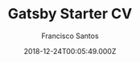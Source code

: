 ---
title: Gatsby Starter CV
github: https://github.com/santosfrancisco/gatsby-starter-cv
demo: https://santosfrancisco.github.io/gatsby-starter-cv/
author: Francisco Santos
ssg:
  - Gatsby
cms:
  - Markdown
date: 2018-12-24T00:05:49.000Z
description: >-
  A simple starter to get up and developing your digital curriculum with
  GatsbyJS
draft: true
publish_date: '2018-12-24T00:05:49Z'
update_date: '2021-02-23T23:28:22Z'
github_star: 114
github_fork: 47
---